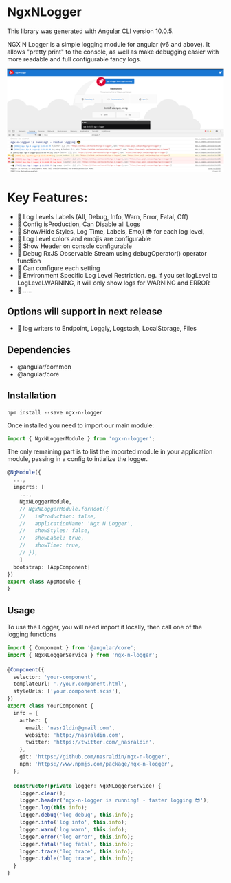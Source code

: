 # NgxNLogger

This library was generated with [Angular CLI](https://github.com/angular/angular-cli) version 10.0.5.

NGX N Logger is a simple logging module for angular (v6 and above). It allows "pretty print" to the console, as well as make debugging easier with more readable and full configurable fancy logs.

<img src="https://raw.githubusercontent.com/nasraldin/ngx-n-logger/master/img/ngx-n-logger.png">

# Key Features:

- 📌 Log Levels Labels (All, Debug, Info, Warn, Error, Fatal, Off)
- 📌 Config isProduction, Can Disable all Logs
- 📌 Show/Hide Styles, Log Time, Labels, Emoji 😎 for each log level,
- 📌 Log Level colors and emojis are configurable
- 📌 Show Header on console configurable
- 📌 Debug RxJS Observable Stream using debugOperator() operator function
- 📌 Can configure each setting
- 📌 Environment Specific Log Level Restriction. eg. if you set logLevel to LogLevel.WARNING, it will only show logs for WARNING and ERROR
- 📌 .....

## Options will support in next release

- 📌 log writers to Endpoint, Loggly, Logstash, LocalStorage, Files

## Dependencies

- @angular/common
- @angular/core

## Installation

```shell
npm install --save ngx-n-logger
```

Once installed you need to import our main module:

```typescript
import { NgxNLoggerModule } from 'ngx-n-logger';
```

The only remaining part is to list the imported module in your application module, passing in a config to intialize the logger.

```typescript
@NgModule({
  ...,
  imports: [
    ...,
    NgxNLoggerModule,
    // NgxNLoggerModule.forRoot({
    //   isProduction: false,
    //   applicationName: 'Ngx N Logger',
    //   showStyles: false,
    //   showLabel: true,
    //   showTime: true,
    // }),
    ]
  bootstrap: [AppComponent]
})
export class AppModule {
}
```

## Usage

To use the Logger, you will need import it locally, then call one of the logging functions

```typescript
import { Component } from '@angular/core';
import { NgxNLoggerService } from 'ngx-n-logger';

@Component({
  selector: 'your-component',
  templateUrl: './your.component.html',
  styleUrls: ['your.component.scss'],
})
export class YourComponent {
  info = {
    auther: {
      email: 'nasr2ldin@gmail.com',
      website: 'http://nasraldin.com',
      twitter: 'https://twitter.com/_nasraldin',
    },
    git: 'https://github.com/nasraldin/ngx-n-logger',
    npm: 'https://www.npmjs.com/package/ngx-n-logger',
  };

  constructor(private logger: NgxNLoggerService) {
    logger.clear();
    logger.header('ngx-n-logger is running! - faster logging 😎');
    logger.log(this.info);
    logger.debug('log debug', this.info);
    logger.info('log info', this.info);
    logger.warn('log warn', this.info);
    logger.error('log error', this.info);
    logger.fatal('log fatal', this.info);
    logger.trace('log trace', this.info);
    logger.table('log trace', this.info);
  }
}
```
